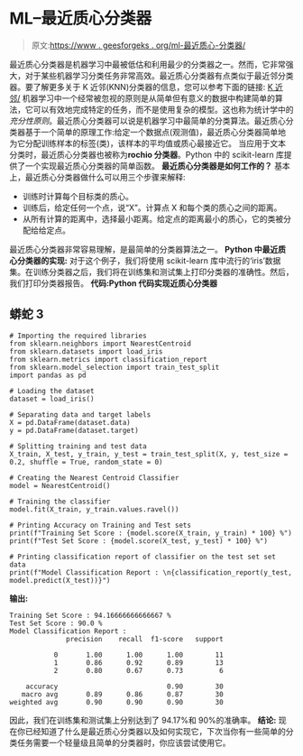 # ML–最近质心分类器

> 原文:[https://www . geesforgeks . org/ml-最近质心-分类器/](https://www.geeksforgeeks.org/ml-nearest-centroid-classifier/)

最近质心分类器是机器学习中最被低估和利用最少的分类器之一。然而，它非常强大，对于某些机器学习分类任务非常高效。最近质心分类器有点类似于最近邻分类器。要了解更多关于 K 近邻(KNN)分类器的信息，您可以参考下面的链接:
[K 近邻/](https://www.geeksforgeeks.org/k-nearest-neighbours/)
机器学习中一个经常被忽视的原则是从简单但有意义的数据中构建简单的算法，它可以有效地完成特定的任务，而不是使用复杂的模型。这也称为统计学中的*充分性原则*。最近质心分类器可以说是机器学习中最简单的分类算法。最近质心分类器基于一个简单的原理工作:给定一个数据点(观测值)，最近质心分类器简单地为它分配训练样本的标签(类)，该样本的平均值或质心最接近它。
当应用于文本分类时，最近质心分类器也被称为**rochio 分类器**。Python 中的 scikit-learn 库提供了一个实现最近质心分类器的简单函数。
**最近质心分类器是如何工作的？**
基本上，最近质心分类器做什么可以用三个步骤来解释:

*   训练时计算每个目标类的质心。
*   训练后，给定任何一个点，说“X”。计算点 X 和每个类的质心之间的距离。
*   从所有计算的距离中，选择最小距离。给定点的距离最小的质心，它的类被分配给给定点。

最近质心分类器非常容易理解，是最简单的分类器算法之一。
**Python 中最近质心分类器的实现:**
对于这个例子，我们将使用 scikit-learn 库中流行的‘iris’数据集。在训练分类器之后，我们将在训练集和测试集上打印分类器的准确性。然后，我们打印分类器报告。
**代码:Python 代码实现近质心分类器**

## 蟒蛇 3

```
# Importing the required libraries
from sklearn.neighbors import NearestCentroid
from sklearn.datasets import load_iris
from sklearn.metrics import classification_report
from sklearn.model_selection import train_test_split
import pandas as pd

# Loading the dataset
dataset = load_iris()

# Separating data and target labels
X = pd.DataFrame(dataset.data)
y = pd.DataFrame(dataset.target)

# Splitting training and test data
X_train, X_test, y_train, y_test = train_test_split(X, y, test_size = 0.2, shuffle = True, random_state = 0)

# Creating the Nearest Centroid Classifier
model = NearestCentroid()

# Training the classifier
model.fit(X_train, y_train.values.ravel())

# Printing Accuracy on Training and Test sets
print(f"Training Set Score : {model.score(X_train, y_train) * 100} %")
print(f"Test Set Score : {model.score(X_test, y_test) * 100} %")

# Printing classification report of classifier on the test set set data
print(f"Model Classification Report : \n{classification_report(y_test, model.predict(X_test))}")
```

**输出:**

```
Training Set Score : 94.16666666666667 %
Test Set Score : 90.0 %
Model Classification Report : 
              precision    recall  f1-score   support

           0       1.00      1.00      1.00        11
           1       0.86      0.92      0.89        13
           2       0.80      0.67      0.73         6

    accuracy                           0.90        30
   macro avg       0.89      0.86      0.87        30
weighted avg       0.90      0.90      0.90        30
```

因此，我们在训练集和测试集上分别达到了 94.17%和 90%的准确率。
**结论:**
现在你已经知道了什么是最近质心分类器以及如何实现它，下次当你有一些简单的分类任务需要一个轻量级且简单的分类器时，你应该尝试使用它。